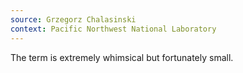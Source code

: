 ```yaml
---
source: Grzegorz Chalasinski
context: Pacific Northwest National Laboratory
---
```

The term is extremely whimsical but fortunately small.
